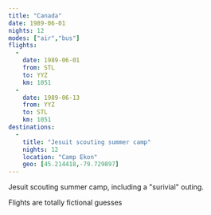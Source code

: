 ```yaml
---
title: "Canada"
date: 1989-06-01
nights: 12
modes: ["air","bus"]
flights:
  -
    date: 1989-06-01
    from: STL
    to: YYZ
    km: 1051
  -
    date: 1989-06-13
    from: YYZ
    to: STL
    km: 1051
destinations:
  -
    title: "Jesuit scouting summer camp"
    nights: 12
    location: "Camp Ekon"
    geo: [45.214418,-79.729897]
---
```


Jesuit scouting summer camp, including a "surivial" outing.

Flights are totally fictional guesses
